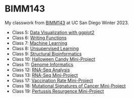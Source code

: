 # BIMM143

My classwork from [BIMM143](https://bioboot.github.io/bimm143_W23/) at UC San Diego Winter 2023.

- Class 5: [Data Visualization with ggplot2](https://github.com/macroglossum-stellatarum/bimm143_github/blob/main/class05/class05.pdf)
- Class 6: [Writing Functions](https://github.com/macroglossum-stellatarum/bimm143_github/blob/main/class06/class06.md)
- Class 7: [Machine Learning](https://github.com/macroglossum-stellatarum/bimm143_github/blob/main/class07/class07.md)
- Class 8: [Unsupervised Learning](https://github.com/macroglossum-stellatarum/bimm143_github/blob/main/class08/Class08MiniProject.md)
- Class 9: [Structural Bioinformatics](https://github.com/macroglossum-stellatarum/bimm143_github/blob/main/class09/Class09_StructuralBioniformatics1.md)
- Class 10: [Halloween Candy Mini-Project](https://github.com/macroglossum-stellatarum/bimm143_github/blob/main/class10/Lab10_CandyProject%20copy.pdf)
- Class 11: [Genome Informatics](https://github.com/macroglossum-stellatarum/bimm143_github/blob/main/class11/class11_genomeinformatics.md)
- Class 12: [RNA-Seq Analysis](https://github.com/macroglossum-stellatarum/bimm143_github/blob/main/class12/Class12_Transcrip-RNA-Seq%20(1).pdf)
- Class 13: [RNA-Seq Mini-Project](https://github.com/macroglossum-stellatarum/bimm143_github/blob/main/class13/class13_RNASeq_project.pdf)
- Class 17: [Vaccination Rate Mini-Project](https://github.com/macroglossum-stellatarum/bimm143_github/blob/main/class17/class17_vaccincation_proj.md)
- Class 18: [Mutational Signatures of Cancer Mini-Project](https://github.com/macroglossum-stellatarum/bimm143_github/blob/main/class18_cancer.md)
- Class 19: [Pertussis Resurgence Mini-Project](https://github.com/macroglossum-stellatarum/bimm143_github/blob/main/class19_pertussis.md)

